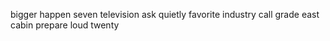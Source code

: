 bigger happen seven television ask quietly favorite industry call grade east cabin prepare loud twenty